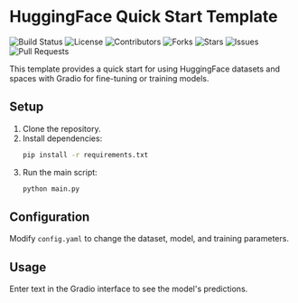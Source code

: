 # HuggingFace Quick Start Template

![Build Status](https://github.com/canstralian/HF-Spaces/actions/workflows/main.yml/badge.svg)
![License](https://img.shields.io/github/license/canstralian/HF-Spaces)
![Contributors](https://img.shields.io/github/contributors/canstralian/HF-Spaces)
![Forks](https://img.shields.io/github/forks/canstralian/HF-Spaces)
![Stars](https://img.shields.io/github/stars/canstralian/HF-Spaces)
![Issues](https://img.shields.io/github/issues/canstralian/HF-Spaces)
![Pull Requests](https://img.shields.io/github/issues-pr/canstralian/HF-Spaces)

This template provides a quick start for using HuggingFace datasets and spaces with Gradio for fine-tuning or training models.

## Setup

1. Clone the repository.
2. Install dependencies:
    ```sh
    pip install -r requirements.txt
    ```
3. Run the main script:
    ```sh
    python main.py
    ```

## Configuration

Modify `config.yaml` to change the dataset, model, and training parameters.

## Usage

Enter text in the Gradio interface to see the model's predictions.
